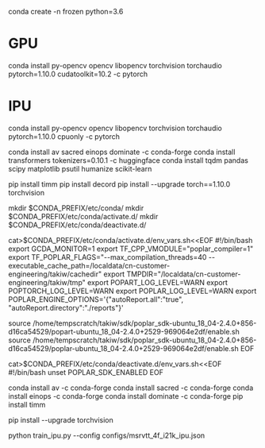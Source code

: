 conda create -n frozen python=3.6

# GPU
conda install py-opencv opencv libopencv torchvision torchaudio pytorch=1.10.0 cudatoolkit=10.2 -c pytorch
# IPU
conda install py-opencv opencv libopencv torchvision torchaudio pytorch=1.10.0 cpuonly -c pytorch

conda install av sacred einops dominate -c conda-forge
conda install transformers tokenizers=0.10.1 -c huggingface
conda install tqdm pandas scipy matplotlib psutil humanize scikit-learn

pip install timm
pip install decord
pip install --upgrade torch==1.10.0 torchvision

mkdir $CONDA_PREFIX/etc/conda/
mkdir $CONDA_PREFIX/etc/conda/activate.d/
mkdir $CONDA_PREFIX/etc/conda/deactivate.d/

cat>$CONDA_PREFIX/etc/conda/activate.d/env_vars.sh<<EOF
#!/bin/bash
export GCDA_MONITOR=1
export TF_CPP_VMODULE="poplar_compiler=1"
export TF_POPLAR_FLAGS="--max_compilation_threads=40 --executable_cache_path=/localdata/cn-customer-engineering/takiw/cachedir"
export TMPDIR="/localdata/cn-customer-engineering/takiw/tmp"
export POPART_LOG_LEVEL=WARN
export POPTORCH_LOG_LEVEL=WARN
export POPLAR_LOG_LEVEL=WARN
export POPLAR_ENGINE_OPTIONS='{"autoReport.all":"true", "autoReport.directory":"./reports"}'

source /home/tempscratch/takiw/sdk/poplar_sdk-ubuntu_18_04-2.4.0+856-d16ca54529/popart-ubuntu_18_04-2.4.0+2529-969064e2df/enable.sh
source /home/tempscratch/takiw/sdk/poplar_sdk-ubuntu_18_04-2.4.0+856-d16ca54529/poplar-ubuntu_18_04-2.4.0+2529-969064e2df/enable.sh
EOF

cat>$CONDA_PREFIX/etc/conda/deactivate.d/env_vars.sh<<EOF
#!/bin/bash
unset POPLAR_SDK_ENABLED
EOF

conda install av   -c conda-forge
conda install sacred -c conda-forge
conda install einops  -c conda-forge
conda install dominate -c conda-forge
pip install timm

pip install --upgrade  torchvision


python train_ipu.py --config configs/msrvtt_4f_i21k_ipu.json
